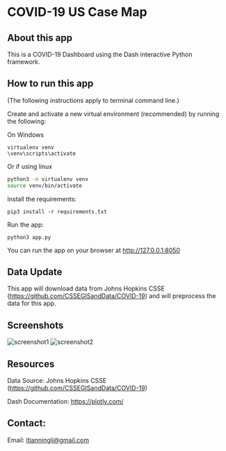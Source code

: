 # COVID-19 US Case Map

## About this app

This is a COVID-19 Dashboard using the Dash interactive Python framework.

## How to run this app

(The following instructions apply to terminal command line.)

Create and activate a new virtual environment (recommended) by running
the following:

On Windows

```
virtualenv venv 
\venv\scripts\activate
```

Or if using linux

```bash
python3 -m virtualenv venv
source venv/bin/activate
```

Install the requirements:

```
pip3 install -r requirements.txt
```
Run the app:

```
python3 app.py
```
You can run the app on your browser at http://127.0.0.1:8050

## Data Update

This app will download data from Johns Hopkins CSSE (https://github.com/CSSEGISandData/COVID-19) and will preprocess the data for this app.

## Screenshots

![screenshot1](assets/screenshot1.gif)
![screenshot2](assets/screenshot2.gif)

## Resources
Data Source: Johns Hopkins CSSE (https://github.com/CSSEGISandData/COVID-19)

Dash Documentation: https://plotly.com/

## Contact:
Email: ltianningli@gmail.com
